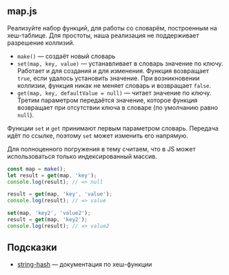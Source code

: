 ## map.js

Реализуйте набор функций, для работы со словарём, построенным на хеш-таблице. Для простоты, наша реализация не поддерживает разрешение коллизий.

* `make()` — создаёт новый словарь
* `set(map, key, value)` — устанавливает в словарь значение по ключу. Работает и для создания и для изменения. Функция возвращает `true`, если удалось установить значение. При возникновении коллизии, функция никак не меняет словарь и возвращает `false`.
* `get(map, key, defaultValue = null)` — читает значение по ключу. Третим параметром передаётся значение, которое функция возвращает при отсутствии ключа в словаре (по умолчанию равно `null`).

Функции `set` и `get` принимают первым параметром словарь. Передача идёт по ссылке, поэтому `set` может изменить его напрямую.

Для полноценного погружения в тему считаем, что в JS может использоваться только индексированный массив.

```js
const map = make();
let result = get(map, 'key');
console.log(result); // => null

result = get(map, 'key', 'value');
console.log(result); // => value

set(map, 'key2', 'value2');
result = get(map, 'key2');
console.log(result); // => value2
```

## Подсказки

* [string-hash](https://www.npmjs.com/package/string-hash) — документация по хеш-функции
